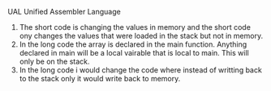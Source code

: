 UAL Unified Assembler Language

1. The short code is changing the values in memory and the short code ony changes the values that
   were loaded in the stack but not in memory.
2. In the long code the array is declared in the main function. Anything declared in main will be
   a local vairable that is local to main. This will only be on the stack.
3. In the long code i would change the code where instead of writting back to the stack only it would write 
   back to memory. 
